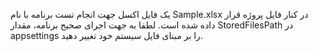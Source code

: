  یک فایل اکسل جهت انجام تست برنامه با نام Sample.xlsx در کنار فایل پروژه قرار داده شده است.
 لطفا به جهت اجرای صحیح برنامه، مقدار StoredFilesPath در appsettings را بر مبنای فایل سیستم خود تغییر دهید.
